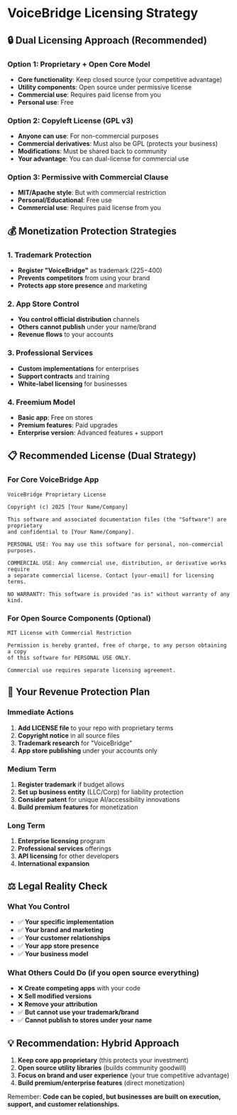 # VoiceBridge Licensing Strategy

## 🔒 Dual Licensing Approach (Recommended)

### Option 1: Proprietary + Open Core Model
- **Core functionality**: Keep closed source (your competitive advantage)
- **Utility components**: Open source under permissive license
- **Commercial use**: Requires paid license from you
- **Personal use**: Free

### Option 2: Copyleft License (GPL v3)
- **Anyone can use**: For non-commercial purposes
- **Commercial derivatives**: Must also be GPL (protects your business)
- **Modifications**: Must be shared back to community
- **Your advantage**: You can dual-license for commercial use

### Option 3: Permissive with Commercial Clause
- **MIT/Apache style**: But with commercial restriction
- **Personal/Educational**: Free use
- **Commercial use**: Requires paid license from you

## 💰 Monetization Protection Strategies

### 1. Trademark Protection
- **Register "VoiceBridge"** as trademark ($225-$400)
- **Prevents competitors** from using your brand
- **Protects app store presence** and marketing

### 2. App Store Control
- **You control official distribution** channels
- **Others cannot publish** under your name/brand
- **Revenue flows** to your accounts

### 3. Professional Services
- **Custom implementations** for enterprises
- **Support contracts** and training
- **White-label licensing** for businesses

### 4. Freemium Model
- **Basic app**: Free on stores
- **Premium features**: Paid upgrades
- **Enterprise version**: Advanced features + support

## 📋 Recommended License (Dual Strategy)

### For Core VoiceBridge App
```
VoiceBridge Proprietary License

Copyright (c) 2025 [Your Name/Company]

This software and associated documentation files (the "Software") are proprietary 
and confidential to [Your Name/Company].

PERSONAL USE: You may use this software for personal, non-commercial purposes.

COMMERCIAL USE: Any commercial use, distribution, or derivative works require 
a separate commercial license. Contact [your-email] for licensing terms.

NO WARRANTY: This software is provided "as is" without warranty of any kind.
```

### For Open Source Components (Optional)
```
MIT License with Commercial Restriction

Permission is hereby granted, free of charge, to any person obtaining a copy
of this software for PERSONAL USE ONLY. 

Commercial use requires separate licensing agreement.
```

## 🎯 Your Revenue Protection Plan

### Immediate Actions
1. **Add LICENSE file** to your repo with proprietary terms
2. **Copyright notice** in all source files
3. **Trademark research** for "VoiceBridge"
4. **App store publishing** under your accounts only

### Medium Term
1. **Register trademark** if budget allows
2. **Set up business entity** (LLC/Corp) for liability protection
3. **Consider patent** for unique AI/accessibility innovations
4. **Build premium features** for monetization

### Long Term
1. **Enterprise licensing** program
2. **Professional services** offerings
3. **API licensing** for other developers
4. **International expansion**

## ⚖️ Legal Reality Check

### What You Control
- ✅ **Your specific implementation**
- ✅ **Your brand and marketing**
- ✅ **Your customer relationships**
- ✅ **Your app store presence**
- ✅ **Your business model**

### What Others Could Do (if you open source everything)
- ❌ **Create competing apps** with your code
- ❌ **Sell modified versions**
- ❌ **Remove your attribution**
- ✅ **But cannot use your trademark/brand**
- ✅ **Cannot publish to stores under your name**

## 💡 Recommendation: Hybrid Approach

1. **Keep core app proprietary** (this protects your investment)
2. **Open source utility libraries** (builds community goodwill)
3. **Focus on brand and user experience** (your true competitive advantage)
4. **Build premium/enterprise features** (direct monetization)

Remember: **Code can be copied, but businesses are built on execution, support, and customer relationships.**